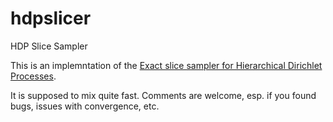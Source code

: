 # hdpslicer
HDP Slice Sampler

This is an implemntation of the [Exact slice sampler for Hierarchical Dirichlet Processes](https://arxiv.org/abs/1903.08829).

It is supposed to mix quite fast. Comments are welcome, esp. if you found bugs, issues with convergence, etc.
